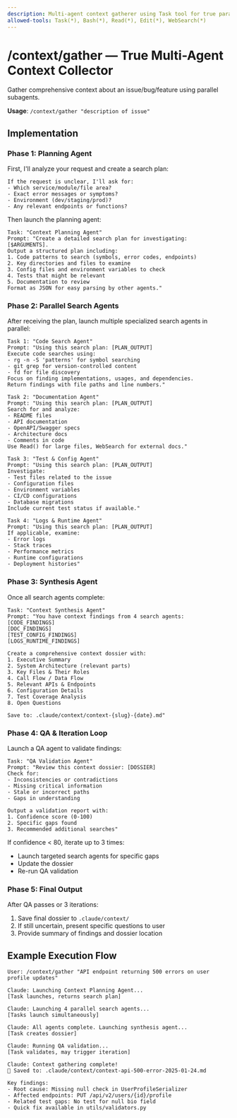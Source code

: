 ```yaml
---
description: Multi-agent context gatherer using Task tool for true parallel execution
allowed-tools: Task(*), Bash(*), Read(*), Edit(*), WebSearch(*)
---
```


# /context/gather — True Multi-Agent Context Collector

Gather comprehensive context about an issue/bug/feature using parallel subagents.

**Usage**: `/context/gather "description of issue"`

## Implementation

### Phase 1: Planning Agent

First, I'll analyze your request and create a search plan:

```
If the request is unclear, I'll ask for:
- Which service/module/file area?
- Exact error messages or symptoms?
- Environment (dev/staging/prod)?
- Any relevant endpoints or functions?
```

Then launch the planning agent:

```
Task: "Context Planning Agent"
Prompt: "Create a detailed search plan for investigating: [$ARGUMENTS]. 
Output a structured plan including:
1. Code patterns to search (symbols, error codes, endpoints)
2. Key directories and files to examine
3. Config files and environment variables to check
4. Tests that might be relevant
5. Documentation to review
Format as JSON for easy parsing by other agents."
```

### Phase 2: Parallel Search Agents

After receiving the plan, launch multiple specialized search agents in parallel:

```
Task 1: "Code Search Agent"
Prompt: "Using this search plan: [PLAN_OUTPUT]
Execute code searches using:
- rg -n -S 'patterns' for symbol searching
- git grep for version-controlled content
- fd for file discovery
Focus on finding implementations, usages, and dependencies.
Return findings with file paths and line numbers."

Task 2: "Documentation Agent"  
Prompt: "Using this search plan: [PLAN_OUTPUT]
Search for and analyze:
- README files
- API documentation
- OpenAPI/Swagger specs
- Architecture docs
- Comments in code
Use Read() for large files, WebSearch for external docs."

Task 3: "Test & Config Agent"
Prompt: "Using this search plan: [PLAN_OUTPUT]
Investigate:
- Test files related to the issue
- Configuration files
- Environment variables
- CI/CD configurations
- Database migrations
Include current test status if available."

Task 4: "Logs & Runtime Agent"
Prompt: "Using this search plan: [PLAN_OUTPUT]
If applicable, examine:
- Error logs
- Stack traces
- Performance metrics
- Runtime configurations
- Deployment histories"
```

### Phase 3: Synthesis Agent

Once all search agents complete:

```
Task: "Context Synthesis Agent"
Prompt: "You have context findings from 4 search agents: 
[CODE_FINDINGS]
[DOC_FINDINGS]
[TEST_CONFIG_FINDINGS]
[LOGS_RUNTIME_FINDINGS]

Create a comprehensive context dossier with:
1. Executive Summary
2. System Architecture (relevant parts)
3. Key Files & Their Roles
4. Call Flow / Data Flow
5. Relevant APIs & Endpoints
6. Configuration Details
7. Test Coverage Analysis
8. Open Questions

Save to: .claude/context/context-{slug}-{date}.md"
```

### Phase 4: QA & Iteration Loop

Launch a QA agent to validate findings:

```
Task: "QA Validation Agent"
Prompt: "Review this context dossier: [DOSSIER]
Check for:
- Inconsistencies or contradictions
- Missing critical information
- Stale or incorrect paths
- Gaps in understanding

Output a validation report with:
1. Confidence score (0-100)
2. Specific gaps found
3. Recommended additional searches"
```

If confidence < 80, iterate up to 3 times:
- Launch targeted search agents for specific gaps
- Update the dossier
- Re-run QA validation

### Phase 5: Final Output

After QA passes or 3 iterations:
1. Save final dossier to `.claude/context/`
2. If still uncertain, present specific questions to user
3. Provide summary of findings and dossier location

## Example Execution Flow

```
User: /context/gather "API endpoint returning 500 errors on user profile updates"

Claude: Launching Context Planning Agent...
[Task launches, returns search plan]

Claude: Launching 4 parallel search agents...
[Tasks launch simultaneously]

Claude: All agents complete. Launching synthesis agent...
[Task creates dossier]

Claude: Running QA validation...
[Task validates, may trigger iteration]

Claude: Context gathering complete!
📄 Saved to: .claude/context/context-api-500-error-2025-01-24.md

Key findings:
- Root cause: Missing null check in UserProfileSerializer
- Affected endpoints: PUT /api/v2/users/{id}/profile
- Related test gaps: No test for null bio field
- Quick fix available in utils/validators.py
```


